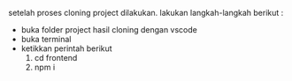 setelah proses cloning project dilakukan. lakukan langkah-langkah berikut :
- buka folder project hasil cloning dengan vscode
- buka terminal
- ketikkan perintah berikut
  1.  cd frontend
  2.  npm i 
